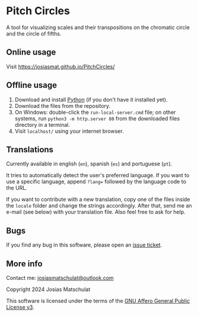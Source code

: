 # Pitch Circles

A tool for visualizing scales and their transpositions on the chromatic circle and the circle of fifths.

## Online usage

Visit https://josiasmat.github.io/PitchCircles/

## Offline usage

1. Download and install [Python](https://www.python.org/) (if you don't have it installed yet).
2. Download the files from the repository.
3. On Windows: double-click the `run-local-server.cmd` file; on other systems, run `python3 -m http.server 80` from the downloaded files directory in a terminal.
4. Visit `localhost/` using your internet browser.

## Translations

Currently available in english (`en`), spanish (`es`) and portuguese (`pt`).

It tries to automatically detect the user's preferred language. If you want to use a specific language, append `?lang=` followed by the language code to the URL.

If you want to contribute with a new translation, copy one of the files inside the `locale` folder and change the strings accordingly. After that, send me an e-mail (see below) with your translation file. Also feel free to ask for help.

## Bugs

If you find any bug in this software, please open an [issue ticket](../../issues).

## More info

Contact me: josiasmatschulat@outlook.com

Copyright 2024 Josias Matschulat

This software is licensed under the terms of the [GNU Affero General Public License v3](https://www.gnu.org/licenses/agpl-3.0.html).
